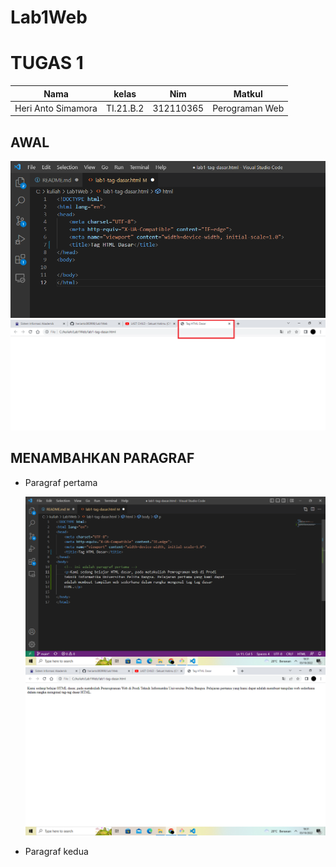 # Lab1Web

# TUGAS 1 
| Nama | kelas | Nim | Matkul |
| -- | --- | ---- | ----------- |
| Heri Anto Simamora | TI.21.B.2| 312110365 | Perograman Web |

## AWAL
![gambar1](gmb/file1.png.png)
![gambar2](gmb/file2.png.png)

## MENAMBAHKAN PARAGRAF

- Paragraf pertama <p>
![gambar3](gmb/prg1.png.png)
![gambar4](gmb/prg1-1.png.png)

- Paragraf kedua <p>
